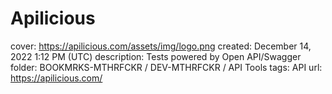 # Apilicious

cover: https://apilicious.com/assets/img/logo.png
created: December 14, 2022 1:12 PM (UTC)
description: Tests powered by Open API/Swagger
folder: BOOKMRKS-MTHRFCKR / DEV-MTHRFCKR / API Tools
tags: API
url: https://apilicious.com/
